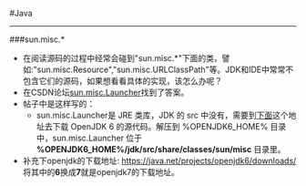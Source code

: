 
#Java
* * *

###sun.misc.*
- 在阅读源码的过程中经常会碰到"sun.misc.*"下面的类，譬如:"sun.misc.Resource","sun.misc.URLClassPath"等。JDK和IDE中常常不包含它们的源码，如果想看看具体的实现，该怎么办呢？
- 在CSDN论坛[sun.misc.Launcher](http://bbs.csdn.net/topics/330202558)找到了答案。
- 帖子中是这样写的：
	- sun.misc.Launcher是 JRE 类库，JDK 的 src 中没有，需要到[下面](http://download.java.net/openjdk/jdk6/)这个地址去下载 OpenJDK 6 的源代码。解压到 %OPENJDK6_HOME% 目录中，sun.misc.Launcher 位于 **%OPENJDK6_HOME%/jdk/src/share/classes/sun/misc** 目录里。
- 补充下openjdk的下载地址: <https://java.net/projects/openjdk6/downloads/>  将其中的**6**换成**7**就是openjdk7的下载地址。


